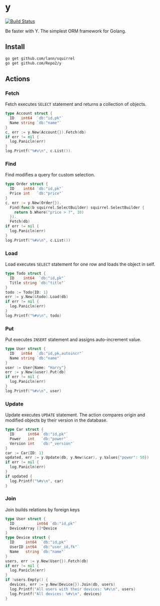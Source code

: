 # y

[![Build Status](https://travis-ci.org/Repo2/y.svg?branch=master)](https://travis-ci.org/Repo2/y)

Be faster with Y. The simplest ORM framework for Golang.

## Install

```bash
go get github.com/lann/squirrel
go get github.com/Repo2/y
```

## Actions

### Fetch
Fetch executes ```SELECT``` statement and returns a collection of objects.
```go
type Account struct {
  ID   int64  `db:"id,pk"`
  Name string `db:"name"`
}
c, err := y.New(Account{}).Fetch(db)
if err != nil {
  log.Panicln(err)
}
log.Printf("%#v\n", c.List())
```

### Find
Find modifies a query for custom selection.
```go
type Order struct {
  ID    int64 `db:"id,pk"`
  Price int   `db:"price"`
}
c, err := y.New(Order{}).
  Find(func(b squirrel.SelectBuilder) squirrel.SelectBuilder {
    return b.Where("price > ?", 10)
  }).
  Fetch(db)
if err != nil {
  log.Panicln(err)
}
log.Printf("%#v\n", c.List())
```

### Load
Load executes ```SELECT``` statement for one row and loads the object in self.
```go
type Todo struct {
  ID    int64  `db:"id,pk"`
  Title string `db:"title"`
}
todo := Todo{ID: 1}
err := y.New(&todo).Load(db)
if err != nil {
  log.Panicln(err)
}
log.Printf("%#v\n", todo)
```

### Put
Put executes ```INSERT``` statement and assigns auto-increment value.
```go
type User struct {
  ID   int64  `db:"id,pk,autoincr"`
  Name string `db:"name"`
}
user := User{Name: "Harry"}
err := y.New(&user).Put(db)
if err != nil {
  log.Panicln(err)
}
log.Printf("%#v\n", user)
```

### Update
Update executes ```UPDATE``` statement. The action compares origin and modified objects by their version in the database.
```go
type Car struct {
  ID      int64 `db:"id,pk"`
  Power   int   `db:"power"`
  Version int   `db:"_version"`
}
car := Car{ID: 1}
updated, err := y.Update(db, y.New(&car), y.Values{"power": 50})
if err != nil {
  log.Panicln(err)
}
if updated {
  log.Printf("%#v\n", car)
}
```  

### Join
Join builds relations by foreign keys
```go
type User struct {
  ID          int64 `db:"id,pk"`
  DeviceArray []*Device
}
type Device struct {
  ID     int64  `db:"id,pk"`
  UserID int64  `db:"user_id,fk"`
  Name   string `db:"name"`
}
users, err := y.New(User{}).Fetch(db)
if err != nil {
  log.Panicln(err)
}
if !users.Empty() {
  devices, err := y.New(Device{}).Join(db, users)
  log.Printf("All users with their devices: %#v\n", users)
  log.Printf("All devices: %#v\n", devices)
}
```
